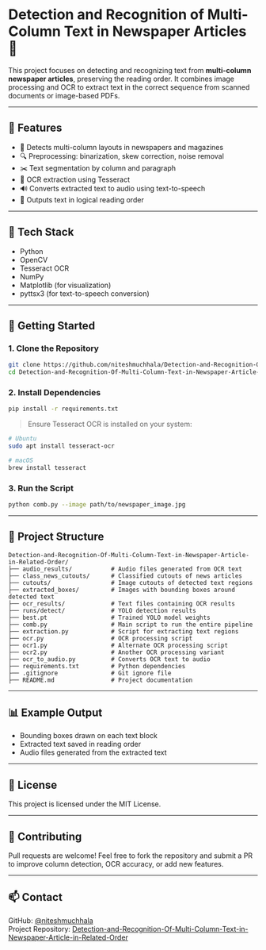# Detection and Recognition of Multi-Column Text in Newspaper Articles 📰

This project focuses on detecting and recognizing text from **multi-column newspaper articles**, preserving the reading order. It combines image processing and OCR to extract text in the correct sequence from scanned documents or image-based PDFs.

---

## 📌 Features

- 🧱 Detects multi-column layouts in newspapers and magazines
- 🔍 Preprocessing: binarization, skew correction, noise removal
- ✂️ Text segmentation by column and paragraph
- 🧠 OCR extraction using Tesseract
- 🔊 Converts extracted text to audio using text-to-speech
- 📑 Outputs text in logical reading order

---

## 🧰 Tech Stack

- Python
- OpenCV
- Tesseract OCR
- NumPy
- Matplotlib (for visualization)
- pyttsx3 (for text-to-speech conversion)

---

## 🧪 Getting Started

### 1. Clone the Repository

```bash
git clone https://github.com/niteshmuchhala/Detection-and-Recognition-Of-Multi-Column-Text-in-Newspaper-Article-in-Related-Order.git
cd Detection-and-Recognition-Of-Multi-Column-Text-in-Newspaper-Article-in-Related-Order
```

### 2. Install Dependencies

```bash
pip install -r requirements.txt
```

> Ensure Tesseract OCR is installed on your system:

```bash
# Ubuntu
sudo apt install tesseract-ocr

# macOS
brew install tesseract
```

### 3. Run the Script

```bash
python comb.py --image path/to/newspaper_image.jpg
```

---

## 📂 Project Structure

```
Detection-and-Recognition-Of-Multi-Column-Text-in-Newspaper-Article-in-Related-Order/
├── audio_results/           # Audio files generated from OCR text
├── class_news_cutouts/      # Classified cutouts of news articles
├── cutouts/                 # Image cutouts of detected text regions
├── extracted_boxes/         # Images with bounding boxes around detected text
├── ocr_results/             # Text files containing OCR results
├── runs/detect/             # YOLO detection results
├── best.pt                  # Trained YOLO model weights
├── comb.py                  # Main script to run the entire pipeline
├── extraction.py            # Script for extracting text regions
├── ocr.py                   # OCR processing script
├── ocr1.py                  # Alternate OCR processing script
├── ocr2.py                  # Another OCR processing variant
├── ocr_to_audio.py          # Converts OCR text to audio
├── requirements.txt         # Python dependencies
├── .gitignore               # Git ignore file
├── README.md                # Project documentation
```

---

## 📊 Example Output

- Bounding boxes drawn on each text block
- Extracted text saved in reading order
- Audio files generated from the extracted text

---

## 🧾 License

This project is licensed under the MIT License.

---

## 🙌 Contributing

Pull requests are welcome! Feel free to fork the repository and submit a PR to improve column detection, OCR accuracy, or add new features.

---

## 📫 Contact

GitHub: [@niteshmuchhala](https://github.com/niteshmuchhala)  
Project Repository: [Detection-and-Recognition-Of-Multi-Column-Text-in-Newspaper-Article-in-Related-Order](https://github.com/niteshmuchhala/Detection-and-Recognition-Of-Multi-Column-Text-in-Newspaper-Article-in-Related-Order)
